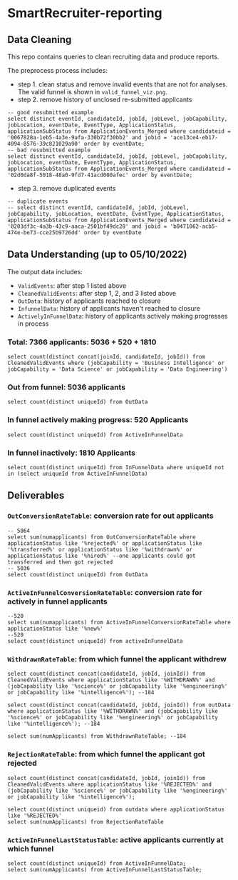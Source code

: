 # SmartRecruiter-reporting

## Data Cleaning
This repo contains queries to clean recruiting data and produce reports. 

The preprocess process includes:
- step 1. clean status and remove invalid events that are not for analyses. The valid funnel is shown in `valid_funnel_viz.png`.
- step 2. remove history of unclosed re-submitted applicants

```console
-- good resubmitted example
select distinct eventId, candidateId, jobId, jobLevel, jobCapability, jobLocation, eventDate, EventType, ApplicationStatus, applicationSubStatus from ApplicationEvents_Merged where candidateid = '0067828a-1eb5-4a3e-9afa-330b72f30bb2' and jobid = 'ace13ce4-eb17-4094-8576-39c821029a90' order by eventDate; 
-- bad resubmitted example
select distinct eventId, candidateId, jobId, jobLevel, jobCapability, jobLocation, eventDate, EventType, ApplicationStatus, applicationSubStatus from ApplicationEvents_Merged where candidateid = '02d0da8f-5018-48a0-9fd7-41acd000afec' order by eventDate; 

```
- step 3. remove duplicated events

```console
-- duplicate events
-- select distinct eventId, candidateId, jobId, jobLevel, jobCapability, jobLocation, eventDate, EventType, ApplicationStatus, applicationSubStatus from ApplicationEvents_Merged where candidateid = '0203df3c-4a3b-43c9-aaca-2501bf49dc28' and jobid = 'b0471062-acb5-474e-be73-cce25b9726dd' order by eventDate
```

## Data Understanding (up to 05/10/2022)

The output data includes:
- `ValidEvents`: after step 1 listed above
- `CleanedValidEvents`: after step 1, 2, and 3 listed above
- `OutData`: history of applicants reached to closure
- `InfunnelData`: history of applicants haven't reached to closure
- `ActivelyInFunnelData`: history of applicants actively making progresses in process

### Total: 7366 applicants: 5036 + 520 + 1810 
```console 
select count(distinct concat(joinId, candidateId, jobId)) from CleanedValidEvents where (jobCapability = 'Business Intelligence' or jobCapability = 'Data Science' or jobCapability = 'Data Engineering') 
```
### Out from funnel: 5036 applicants
```console
select count(distinct uniqueId) from OutData
```

### In funnel actively making progress: 520 Applicants
```console
select count(distinct uniqueId) from ActiveInFunnelData
```

### In funnel inactively: 1810 Applicants
```console
select count(distinct uniqueId) from InFunnelData where uniqueId not in (select uniqueId from ActiveInFunnelData)
```

## Deliverables 

### `OutConversionRateTable`: conversion rate for out applicants

```console
-- 5064
select sum(numapplicants) from OutConversionRateTable where applicationStatus like '%rejected%' or applicationStatus like '%transferred%' or applicationStatus like '%withdrawn%' or applicationStatus like '%hired%' --one applicants could got transferred and then got rejected
-- 5036
select count(distinct uniqueId) from OutData
```

### `ActiveInFunnelConversionRateTable`: conversion rate for actively in funnel applicants

```console
--520
select sum(numapplicants) from ActiveInFunnelConversionRateTable where applicationStatus like '%new%'
--520
select count(distinct uniqueId) from activeInFunnelData
```

### `WithdrawnRateTable`: from which funnel the applicant withdrew 
```console
select count(distinct concat(candidateId, jobId, joinId)) from CleanedValidEvents where applicationStatus like '%WITHDRAWN%' and (jobCapability like '%science%' or jobCapability like '%engineering%' or jobCapability like '%intelligence%'); --184

select count(distinct concat(candidateId, jobId, joinId)) from outData where applicationStatus like '%WITHDRAWN%' and (jobCapability like '%science%' or jobCapability like '%engineering%' or jobCapability like '%intelligence%'); --184

select sum(numApplicants) from WithdrawnRateTable; --184
```

### `RejectionRateTable`: from which funnel the applicant got rejected 
```console
select count(distinct concat(candidateId, jobId, joinId)) from CleanedValidEvents where applicationStatus like '%REJECTED%' and (jobCapability like '%science%' or jobCapability like '%engineering%' or jobCapability like '%intelligence%'); 

select count(distinct uniqueid) from outdata where applicationStatus like '%REJECTED%'
select sum(numApplicants) from RejectionRateTable
```

### `ActiveInFunnelLastStatusTable`: active applicants currently at which funnel 
```console
select count(distinct uniqueId) from ActiveInFunnelData; 
select sum(numApplicants) from ActiveInFunnelLastStatusTable; 
```



